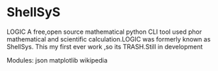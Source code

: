 # ShellSyS
LOGIC
A free,open source mathematical python CLI tool used phor mathematical and scientific calculation.LOGIC was formerly known as ShellSys.
This my first ever work ,so its  TRASH.Still in development

Modules:
json
matplotlib
wikipedia
